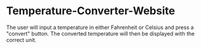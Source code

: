 # Temperature-Converter-Website
 The user will input a temperature in either Fahrenheit or Celsius and press a "convert" button. The converted temperature will then be displayed with the correct unit.
